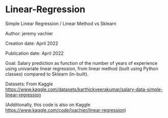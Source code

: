 # Linear-Regression

Simple Linear Regression / Linear Method vs Sklearn 

Author: jeremy vachier 

Creation date: April 2022  

Publication date: April 2022 

Goal: Salary prediction as function of the number of years of experience using univariate linear regression, from linear method (built using Python classes) compared to Sklearn (in-built). 

Datasets: From Kaggle https://www.kaggle.com/datasets/karthickveerakumar/salary-data-simple-linear-regression  

(Additionally, this code is also on Kaggle https://www.kaggle.com/code/jvachier/linear-regression)

